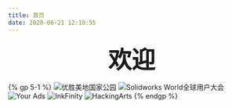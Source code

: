 ```yaml
---
title: 首页
date: 2020-06-21 12:10:55
---
```


**<center><font size=10>欢迎</font></center>**

{% gp 5-1 %}
![优胜美地国家公园](https://s1.ax1x.com/2020/06/21/N39hm6.jpg)
![Solidworks World全球用户大会](https://s1.ax1x.com/2020/06/21/N39WOx.jpg)
![Your Ads](https://s1.ax1x.com/2020/06/21/N395TO.png)
![InkFinity](https://s1.ax1x.com/2020/06/21/N39R61.jpg)
![HackingArts](https://s1.ax1x.com/2020/06/21/N3940K.jpg)
{% endgp %}